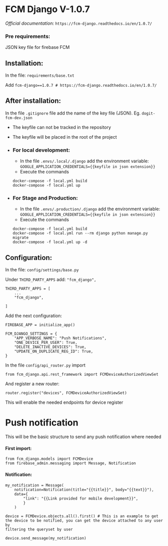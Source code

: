 # FCM Django V-1.0.7

*Official documentation:*
```https://fcm-django.readthedocs.io/en/1.0.7/```

### Pre requirements:
JSON key file for firebase FCM

## Installation:
In the file: ```requirements/base.txt```

Add ```fcm-django==1.0.7 # https://fcm-django.readthedocs.io/en/1.0.7/```

## After installation:

In the file ```.gitignore``` file add the name of the key file (JSON). Eg.
```dogit-fcm-dev.json```

+ The keyfile can not be tracked in the repository
+ The keyfile will be placed in the root of the project

+ ### For local development:
  + In the file ```.envs/.local/.django``` add the environment variable:
  ```GOOGLE_APPLICATION_CREDENTIALS={{keyfile in json extension}}```
  + Execute the commands
  ```
  docker-compose -f local.yml build
  docker-compose -f local.yml up
  ```
+ ### For Stage and Production:
  + In the file ```.envs/.production/.django``` add the environment variable:
    ```GOOGLE_APPLICATION_CREDENTIALS={{keyfile in json extension}}```
  + Execute the commands
  ```
  docker-compose -f local.yml build
  docker-compose -f local.yml run --rm django python manage.py migrate
  docker-compose -f local.yml up -d
  ```

## Configuration:
In the file: ```config/settings/base.py```

Under ```THIRD_PARTY_APPS``` add:
```"fcm_django",```

```
THIRD_PARTY_APPS = [
    ...
    "fcm_django",

]
```


Add the next configuration:

```
FIREBASE_APP = initialize_app()

FCM_DJANGO_SETTINGS = {
    "APP_VERBOSE_NAME": "Push Notifications",
    "ONE_DEVICE_PER_USER": True,
    "DELETE_INACTIVE_DEVICES": True,
    "UPDATE_ON_DUPLICATE_REG_ID": True,
}
```


In the file ```config/api_router.py``` import

```from fcm_django.api.rest_framework import FCMDeviceAuthorizedViewSet```

And register a new router:

```router.register("devices", FCMDeviceAuthorizedViewSet)```

This will enable the needed endpoints for device register

# Push notification
This will be the basic structure to send any push notification where needed

#### First import:
```
from fcm_django.models import FCMDevice
from firebase_admin.messaging import Message, Notification
```

#### Notification:
```
my_notification = Message(
    notification=Notification(title="{{title}}", body="{{text}}"),
    data={
        "link": "{{Link provided for mobile development}}",
        }
    )

device = FCMDevice.objects.all().first() # This is an example to get
the device to be notified, you can get the device attached to any user by
filtering the queryset by user

device.send_message(my_notification)
```
